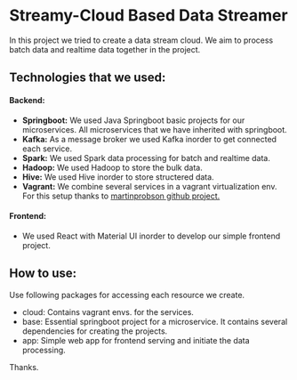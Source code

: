 # Streamy-Cloud Based Data Streamer

In this project we tried to create a data stream cloud. We aim to process batch data and realtime data together in the project.

## Technologies that we used:

#### Backend:

- **Springboot:** We used Java Springboot basic projects for our microservices. All microservices that we have inherited with springboot.
- **Kafka:** As a message broker we used Kafka inorder to get connected each service.
- **Spark:** We used Spark data processing for batch and realtime data.
- **Hadoop:** We used Hadoop to store the bulk data.
- **Hive:** We used Hive inorder to store structered data.
- **Vagrant:** We combine several services in a vagrant virtualization env. For this setup thanks to [martinprobson github project.](https://github.com/martinprobson/vagrant-hadoop-hive-spark)

#### Frontend:

- We used React with Material UI inorder to develop our simple frontend project.

## How to use:

Use following packages for accessing each resource we create.

- cloud: Contains vagrant envs. for the services.
- base: Essential springboot project for a microservice. It contains several dependencies for creating the projects.
- app: Simple web app for frontend serving and initiate the data processing.

Thanks.
